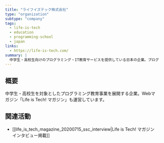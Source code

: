 ```yaml
---
title: "ライフイズテック株式会社"
type: "organization"
subtype: "company"
tags:
  - life-is-tech
  - education
  - programming-school
  - japan
links:
  - https://life-is-tech.com/
summary: |
  中学生・高校生向けのプログラミング・IT教育サービスを提供している日本の企業。プログラミングキャンプやスクールを運営している。
---
```

## 概要
中学生・高校生を対象としたプログラミング教育事業を展開する企業。Webマガジン「Life is Tech! マガジン」も運営しています。

## 関連活動
- [[life_is_tech_magazine_20200715_ssc_interview|Life is Tech! マガジン インタビュー掲載]]
